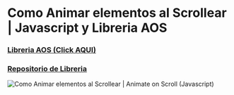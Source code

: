 # Como Animar elementos al Scrollear | Javascript y Libreria AOS

### [Libreria AOS (Click AQUI)](https://michalsnik.github.io/aos/)

### [Repositorio de Libreria](https://github.com/michalsnik/aos)


![Como Animar elementos al Scrollear | Animate on Scroll (Javascript)](https://raw.githubusercontent.com/falconmasters/tutorial-animate-on-scroll/master/img/thumb.png)
